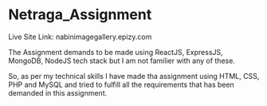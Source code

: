 # Netraga_Assignment

Live Site Link:   nabinimagegallery.epizy.com


The Assignment demands to be made using ReactJS, ExpressJS, MongoDB, NodeJS tech stack but I am not familier with any of these.

So, as per my technical skills I have made tha assignment using HTML, CSS, PHP and MySQL and tried to fulfill all the requirements that has been demanded in this assignment.
